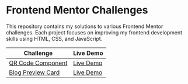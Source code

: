 # Frontend Mentor Challenges

This repository contains my solutions to various Frontend Mentor challenges. Each project focuses on improving my frontend development skills using HTML, CSS, and JavaScript.

| Challenge | Live Demo |
| --------- | --------- |
| [QR Code Component](https://github.com/TerenceCLZhang/Frontend-Mentor/tree/master/qr-code-component) | [Live Demo](https://terenceclzhang-qr-code-component.netlify.app/) |
| [Blog Preview Card](https://github.com/TerenceCLZhang/Frontend-Mentor/tree/master/blog-preview-card) | [Live Demo](https://terenceclzhang-blog-preview-card.netlify.app/) |
